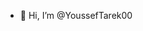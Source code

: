 - 👋 Hi, I’m @YoussefTarek00


<!---
YoussefTarek00/YoussefTarek00 is a ✨ special ✨ repository because its `README.md` (this file) appears on your GitHub profile.
You can click the Preview link to take a look at your changes.
--->
